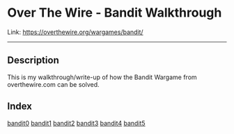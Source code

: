 # Over The Wire - Bandit Walkthrough 
Link: https://overthewire.org/wargames/bandit/

-------------------------------------------------------
## Description

This is my walkthrough/write-up of how the Bandit Wargame from overthewire.com can be solved.


## Index
[bandit0](./writeup.md##bandit0)
[bandit1](./writeup.md##bandit1)
[bandit2](./writeup.md##bandit2)
[bandit3](./writeup.md##bandit3)
[bandit4](./writeup.md##bandit4)
[bandit5](./writeup.md##bandit5)